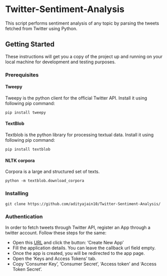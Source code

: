# Twitter-Sentiment-Analysis
This script performs sentiment analysis of any topic by parsing the tweets fetched from Twitter using Python.

## Getting Started

These instructions will get you a copy of the project up and running on your local machine for development and testing purposes.
### Prerequisites

#### Tweepy
Tweepy is the python client for the official Twitter API.
Install it using following pip command:
```
pip install tweepy
```

#### TextBlob
Textblob is the python library for processing textual data.
Install it using following pip command:
```
pip install textblob
```

#### NLTK corpora
Corpora is a large and structured set of texts.
```
python -m textblob.download_corpora
```


### Installing

```
git clone https://github.com/adityajain10/Twitter-Sentiment-Analysis/
```

### Authentication

In order to fetch tweets through Twitter API, register an App through a twitter account. Follow these steps for the same:

*  Open this [URL](https://twitter.com/login?redirect_after_login=https%3A%2F%2Fdeveloper.twitter.com%2Fapps) and click the button: ‘Create New App’
*  Fill the application details. You can leave the callback url field empty.
*  Once the app is created, you will be redirected to the app page.
*  Open the ‘Keys and Access Tokens’ tab.
*  Copy ‘Consumer Key’, ‘Consumer Secret’, ‘Access token’ and ‘Access Token Secret’.

